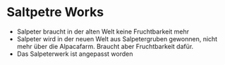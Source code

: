# Saltpetre Works

- Salpeter braucht in der alten Welt keine Fruchtbarkeit mehr
- Salpeter wird in der neuen Welt aus Salpetergruben gewonnen, nicht mehr über die Alpacafarm. Braucht aber Fruchtbarkeit dafür.
- Das Salpeterwerk ist angepasst worden
